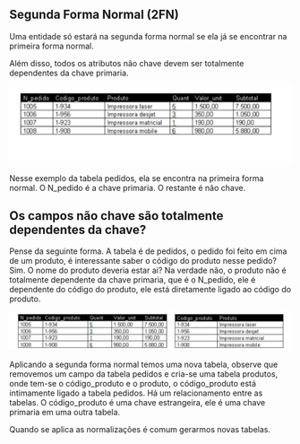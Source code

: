 ## Segunda Forma Normal (2FN)

Uma entidade só estará na segunda forma normal se ela já se encontrar na primeira forma normal.

Além disso, todos os atributos não chave devem ser totalmente dependentes da chave primaria.

![Alt text](/Modelagem_de_dados/images/segunda_forma_normal.png)

Nesse exemplo da tabela pedidos, ela se encontra na primeira forma normal. O N_pedido é a chave primaria.
O restante é não chave.

## Os campos não chave são totalmente dependentes da chave? 

Pense da seguinte forma. A tabela é de pedidos, o pedido foi feito em cima de um produto, é interessante saber o código do produto nesse pedido? Sim. O nome do produto deveria estar ai? Na verdade não, o produto não é totalmente dependente da chave primaria, que é o N_pedido, ele é dependente do código do produto, ele está diretamente ligado ao código do produto.


![Alt text](/Modelagem_de_dados/images/2FN.png)

Aplicando a segunda forma normal temos uma nova tabela, observe que removemos um campo da tabela pedidos e cria-se uma tabela produtos, onde tem-se o código_produto e o produto, o código_produto está intimamente ligado a tabela pedidos.
Há um relacionamento entre as tabelas. O código_produto é uma chave estrangeira, ele é uma chave primaria em uma outra tabela.

Quando se aplica as normalizações é comum gerarmos novas tabelas.